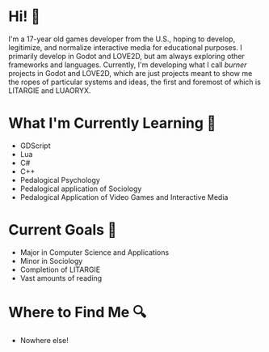 # Hi! 👋
I'm a 17-year old games developer from the U.S., hoping to develop, legitimize, and normalize interactive media for educational purposes. I primarily develop in Godot and LOVE2D, but am always exploring other frameworks and languages. Currently, I'm developing what I call *burner* projects in Godot and LOVE2D, which are just projects meant to show me the ropes of particular systems and ideas, the first and foremost of which is LITARGIE and LUAORYX.

# What I'm Currently Learning 📖
- GDScript
- Lua
- C#
- C++
- Pedalogical Psychology 
- Pedalogical application of Sociology
- Pedalogical Application of Video Games and Interactive Media

# Current Goals 🔴
- Major in Computer Science and Applications
- Minor in Sociology
- Completion of LITARGIE
- Vast amounts of reading

# Where to Find Me 🔍
- Nowhere else!

<!---
azmec/azmec is a ✨ special ✨ repository because its `README.md` (this file) appears on your GitHub profile.
You can click the Preview link to take a look at your changes.
--->
